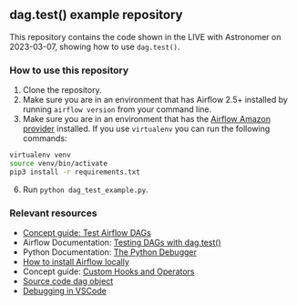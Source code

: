 ## dag.test() example repository

This repository contains the code shown in the LIVE with Astronomer on 2023-03-07, showing how to use `dag.test()`.

### How to use this repository

1. Clone the repository.
2. Make sure you are in an environment that has Airflow 2.5+ installed by running `airflow version` from your command line.
3. Make sure you are in an environment that has the [Airflow Amazon provider](https://registry.astronomer.io/providers/amazon) installed. If you use `virtualenv` you can run the following commands:

```sh
virtualenv venv
source venv/bin/activate
pip3 install -r requirements.txt
```

6. Run `python dag_test_example.py`.

### Relevant resources

- [Concept guide: Test Airflow DAGs](https://docs.astronomer.io/learn/testing-airflow)
- Airflow Documentation: [Testing DAGs with dag.test()](https://airflow.apache.org/docs/apache-airflow/stable/core-concepts/executor/debug.html)
- Python Documentation: [The Python Debugger](https://docs.python.org/3/library/pdb.html)
- [How to install Airflow locally](https://airflow.apache.org/docs/apache-airflow/stable/start.html)
- Concept guide: [Custom Hooks and Operators](https://docs.astronomer.io/learn/airflow-importing-custom-hooks-operators)
- [Source code dag object](https://github.com/apache/airflow/blob/main/airflow/models/dag.py)
- [Debugging in VSCode](https://code.visualstudio.com/docs/editor/debugging)
